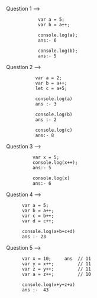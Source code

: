 <!-- .............Post increment assignment....................... -->

Question 1 --> 

                var a = 5;
                var b = a++;

                console.log(a);
                ans:- 6

                console.log(b);
                ans:- 5

Question 2 -->

               var a = 2;
               var b = a++;
               let c = a+5;

               console.log(a)
               ans :- 3

               console.log(b)
               ans :- 2

               console.log(c)
               ans:- 8

Question 3 -->

              var x = 5;
              console.log(x++);
              ans:- 5

              console.log(x)
              ans:- 6

Question 4 -->

          var a = 5;
          var b = a++;
          var c = b++;
          var d = c++;

          console.log(a+b+c+d)
          ans :- 23

        
 Question 5 -->

          var x = 10;     ans  // 11
          var y = x++;         // 11
          var z = y++;         // 11
          var a = z++;         // 10

          console.log(x+y+z+a)
          ans :-  43      

    